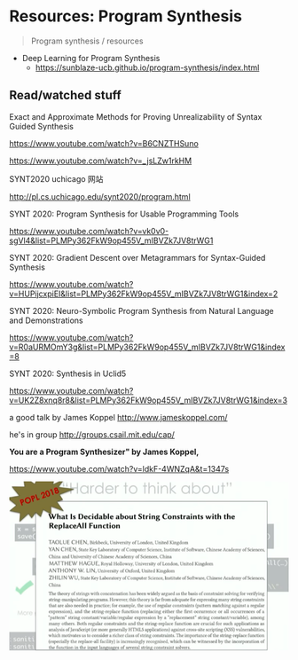 # Resources: Program Synthesis

> Program synthesis / resources

- Deep Learning for Program Synthesis
  - https://sunblaze-ucb.github.io/program-synthesis/index.html

## Read/watched stuff

Exact and Approximate Methods for Proving Unrealizability of Syntax Guided Synthesis

https://www.youtube.com/watch?v=B6CNZTHSuno

https://www.youtube.com/watch?v=_jsLZw1rkHM

SYNT2020 uchicago 网站

http://pl.cs.uchicago.edu/synt2020/program.html

SYNT 2020: Program Synthesis for Usable Programming Tools

https://www.youtube.com/watch?v=vk0v0-sgVl4&list=PLMPy362FkW9op455V_mIBVZk7JV8trWG1

SYNT 2020: Gradient Descent over Metagrammars for Syntax-Guided Synthesis

https://www.youtube.com/watch?v=HUPijcxpiEI&list=PLMPy362FkW9op455V_mIBVZk7JV8trWG1&index=2

SYNT 2020: Neuro-Symbolic Program Synthesis from Natural Language and Demonstrations

https://www.youtube.com/watch?v=R0aURMOmY3g&list=PLMPy362FkW9op455V_mIBVZk7JV8trWG1&index=8

SYNT 2020: Synthesis in Uclid5

https://www.youtube.com/watch?v=UK2Z8xnq8r8&list=PLMPy362FkW9op455V_mIBVZk7JV8trWG1&index=3



a good talk by James Koppel http://www.jameskoppel.com/ 

he's in group http://groups.csail.mit.edu/cap/

**You are a Program Synthesizer" by James Koppel,** 

https://www.youtube.com/watch?v=ldkF-4WNZqA&t=1347s

![image-20201006141324732](2020-08-20-121319.assets/image-20201006141324732.png)